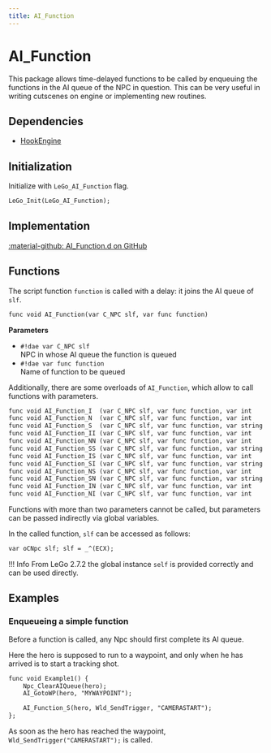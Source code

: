 ```yaml
---
title: AI_Function
---
```

# AI_Function
This package allows time-delayed functions to be called by enqueuing the functions in the AI queue of the NPC in question. This can be very useful in writing cutscenes on engine or implementing new routines.

## Dependencies

- [HookEngine](hook_engine.md)

## Initialization
Initialize with `LeGo_AI_Function` flag.
```dae
LeGo_Init(LeGo_AI_Function);
```
## Implementation
[:material-github: AI_Function.d on GitHub](https://github.com/Lehona/LeGo/blob/dev/AI_Function.d)

## Functions
The script function `function` is called with a delay: it joins the AI queue of `slf`.
```dae
func void AI_Function(var C_NPC slf, var func function)
```
**Parameters**

- `#!dae var C_NPC slf`  
    NPC in whose AI queue the function is queued
- `#!dae var func function`  
    Name of function to be queued

Additionally, there are some overloads of `AI_Function`, which allow to call functions with parameters.
```dae
func void AI_Function_I  (var C_NPC slf, var func function, var int    param) {}; // Int
func void AI_Function_N  (var C_NPC slf, var func function, var int    param) {}; // Instance (e.g. NPC)
func void AI_Function_S  (var C_NPC slf, var func function, var string param) {}; // String
func void AI_Function_II (var C_NPC slf, var func function, var int    param1, var int    param2) {}; // Int, Int
func void AI_Function_NN (var C_NPC slf, var func function, var int    param1, var int    param2) {}; // Instance, Instance
func void AI_Function_SS (var C_NPC slf, var func function, var string param1, var string param2) {}; // String, String
func void AI_Function_IS (var C_NPC slf, var func function, var int    param1, var string param2) {}; // Int, String
func void AI_Function_SI (var C_NPC slf, var func function, var string param1, var int    param2) {}; // String, Int
func void AI_Function_NS (var C_NPC slf, var func function, var int    param1, var string param2) {}; // Instance, String
func void AI_Function_SN (var C_NPC slf, var func function, var string param1, var int    param2) {}; // String, Istance
func void AI_Function_IN (var C_NPC slf, var func function, var int    param1, var int    param2) {}; // Int, Instance
func void AI_Function_NI (var C_NPC slf, var func function, var int    param1, var int    param2) {}; // Instance, Int
```
Functions with more than two parameters cannot be called, but parameters can be passed indirectly via global variables.

In the called function, `slf` can be accessed as follows:
```dae
var oCNpc slf; slf = _^(ECX);
```
!!! Info
    From LeGo 2.7.2 the global instance `self` is provided correctly and can be used directly.

## Examples

### Enqueueing a simple function
Before a function is called, any Npc should first complete its AI queue.

Here the hero is supposed to run to a waypoint, and only when he has arrived is to start a tracking shot.
```dae
func void Example1() {
    Npc_ClearAIQueue(hero);
    AI_GotoWP(hero, "MYWAYPOINT");

    AI_Function_S(hero, Wld_SendTrigger, "CAMERASTART");
};
```
As soon as the hero has reached the waypoint, `Wld_SendTrigger("CAMERASTART");` is called.